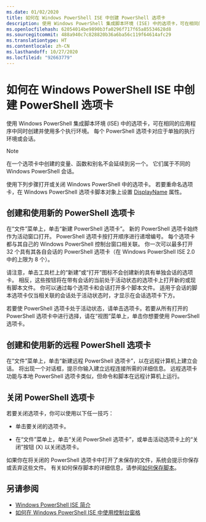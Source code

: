 ```yaml
---
ms.date: 01/02/2020
title: 如何在 Windows PowerShell ISE 中创建 PowerShell 选项卡
description: 使用 Windows PowerShell 集成脚本环境 (ISE) 中的选项卡，可在相同的应用程序中同时创建并使用多个执行环境。 每个 PowerShell 选项卡对应于单独的执行环境或会话。
ms.openlocfilehash: 62054014be9890b3fa0296f717f65a85534628d8
ms.sourcegitcommit: 488a940c7c828820b36a6ba56c119f64614afc29
ms.translationtype: HT
ms.contentlocale: zh-CN
ms.lasthandoff: 10/27/2020
ms.locfileid: "92663779"
---
```

# <a name="how-to-create-a-powershell-tab-in-windows-powershell-ise"></a>如何在 Windows PowerShell ISE 中创建 PowerShell 选项卡

使用 Windows PowerShell 集成脚本环境 (ISE) 中的选项卡，可在相同的应用程序中同时创建并使用多个执行环境。 每个 PowerShell 选项卡对应于单独的执行环境或会话。

> [!NOTE]
> 在一个选项卡中创建的变量、函数和别名不会延续到另一个。 它们属于不同的 Windows PowerShell 会话。

使用下列步骤打开或关闭 Windows PowerShell 中的选项卡。 若要重命名选项卡，在 Windows PowerShell 选项卡脚本对象上设置 [DisplayName](object-model/The-PowerShellTab-Object.md#displayname) 属性。

## <a name="to-create-and-use-a-new-powershell-tab"></a>创建和使用新的 PowerShell 选项卡

在“文件”菜单上，单击“新建 PowerShell 选项卡”。 新的 PowerShell 选项卡始终作为活动窗口打开。 PowerShell 选项卡按打开顺序进行递增编号。 每个选项卡都与其自己的 Windows PowerShell 控制台窗口相关联。 你一次可以最多打开 32 个具有其各自会话的 PowerShell 选项卡（在 Windows PowerShell ISE 2.0 中的上限为 8 个）。

请注意，单击工具栏上的“新建”或“打开”图标不会创建新的具有单独会话的选项卡。 相反，这些按钮将在带有会话的当前处于活动状态的选项卡上打开新的或现有脚本文件。 你可以通过每个选项卡和会话打开多个脚本文件。 适用于会话的脚本选项卡仅当相关联的会话处于活动状态时，才显示在会话选项卡下方。

若要使 PowerShell 选项卡处于活动状态，请单击选项卡。若要从所有打开的 PowerShell 选项卡中进行选择，请在“视图”菜单上，单击你想要使用 PowerShell 选项卡。

## <a name="to-create-and-use-a-new-remote-powershell-tab"></a>创建和使用新的远程 PowerShell 选项卡

在“文件”菜单上，单击“新建远程 PowerShell 选项卡”，以在远程计算机上建立会话。 将出现一个对话框，提示你输入建立远程连接所需的详细信息。 远程选项卡功能与本地 PowerShell 选项卡类似，但命令和脚本在远程计算机上运行。

## <a name="to-close-a-powershell-tab"></a>关闭 PowerShell 选项卡

若要关闭选项卡，你可以使用以下任一技巧：

- 单击要关闭的选项卡。

- 在“文件”菜单上，单击“关闭 PowerShell 选项卡”，或单击活动选项卡上的“关闭”按钮 (X) 以关闭选项卡。

如果你在将关闭的 PowerShell 选项卡中打开了未保存的文件，系统会提示你保存或丢弃这些文件。 有关如何保存脚本的详细信息，请参阅[如何保存脚本](How-to-Write-and-Run-Scripts-in-the-Windows-PowerShell-ISE.md#how-to-save-a-script)。

## <a name="see-also"></a>另请参阅

- [Windows PowerShell ISE 简介](Introducing-the-Windows-PowerShell-ISE.md)
- [如何在 Windows PowerShell ISE 中使用控制台窗格](How-to-Use-the-Console-Pane-in-the-Windows-PowerShell-ISE.md)
